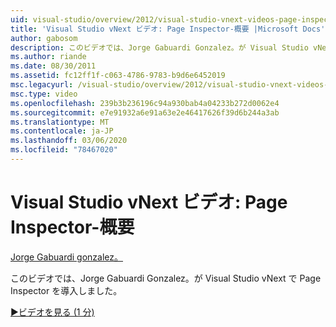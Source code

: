 ```yaml
---
uid: visual-studio/overview/2012/visual-studio-vnext-videos-page-inspector-introduction
title: 'Visual Studio vNext ビデオ: Page Inspector-概要 |Microsoft Docs'
author: gabosom
description: このビデオでは、Jorge Gabuardi Gonzalez。が Visual Studio vNext の Page Inspector を紹介しています。
ms.author: riande
ms.date: 08/30/2011
ms.assetid: fc12ff1f-c063-4786-9783-b9d6e6452019
msc.legacyurl: /visual-studio/overview/2012/visual-studio-vnext-videos-page-inspector-introduction
msc.type: video
ms.openlocfilehash: 239b3b236196c94a930bab4a04233b272d0062e4
ms.sourcegitcommit: e7e91932a6e91a63e2e46417626f39d6b244a3ab
ms.translationtype: MT
ms.contentlocale: ja-JP
ms.lasthandoff: 03/06/2020
ms.locfileid: "78467020"
---
```

# <a name="visual-studio-vnext-videos-page-inspector---introduction"></a>Visual Studio vNext ビデオ: Page Inspector-概要

[Jorge Gabuardi gonzalez。](https://github.com/gabosom)

このビデオでは、Jorge Gabuardi Gonzalez。が Visual Studio vNext で Page Inspector を導入しました。

[&#9654;ビデオを見る (1 分)](https://channel9.msdn.com/Blogs/ASP-NET-Site-Videos/visual-studio-vnext-videos-page-inspector-introduction)
